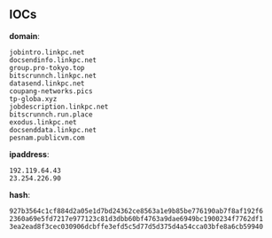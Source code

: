 
## IOCs

__domain__:

```text
jobintro.linkpc.net
docsendinfo.linkpc.net
group.pro-tokyo.top
bitscrunnch.linkpc.net
datasend.linkpc.net
coupang-networks.pics
tp-globa.xyz
jobdescription.linkpc.net
bitscrunnch.run.place
exodus.linkpc.net
docsenddata.linkpc.net
pesnam.publicvm.com
```
__ipaddress__:

```text
192.119.64.43
23.254.226.90
```
__hash__:

```text
927b3564c1cf884d2a05e1d7bd24362ce8563a1e9b85be776190ab7f8af192f6
2360a69e5fd7217e977123c81d3dbb60bf4763a9dae6949bc1900234f7762df1
3ea2ead8f3cec030906dcbffe3efd5c5d77d5d375d4a54cca03bfe8a6cb59940
```